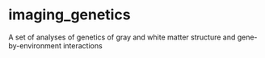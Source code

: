 # imaging_genetics
A set of analyses of genetics of gray and white matter structure and gene-by-environment interactions 

